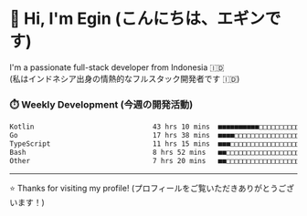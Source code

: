 # 👋 Hi, I'm Egin (こんにちは、エギンです)

I'm a passionate full-stack developer from Indonesia 🇮🇩  
(私はインドネシア出身の情熱的なフルスタック開発者です 🇮🇩)

### ⏱️ Weekly Development (今週の開発活動)

<!--START_SECTION:waka-->

```txt
Kotlin                             43 hrs 10 mins  ■■■■■■■■■■□□□□□□□□□□□□□□□   40.12 %
Go                                 17 hrs 38 mins  ■■■■□□□□□□□□□□□□□□□□□□□□□   16.39 %
TypeScript                         11 hrs 15 mins  ■■■□□□□□□□□□□□□□□□□□□□□□□   10.46 %
Bash                               8 hrs 52 mins   ■■□□□□□□□□□□□□□□□□□□□□□□□   08.25 %
Other                              7 hrs 20 mins   ■■□□□□□□□□□□□□□□□□□□□□□□□   06.82 %
```

<!--END_SECTION:waka-->

---

⭐️ Thanks for visiting my profile! (プロフィールをご覧いただきありがとうございます！)
